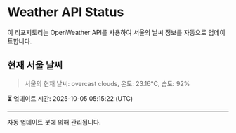 
# Weather API Status

이 리포지토리는 OpenWeather API를 사용하여 서울의 날씨 정보를 자동으로 업데이트합니다.

## 현재 서울 날씨
> 서울의 현재 날씨: overcast clouds, 온도: 23.16°C, 습도: 92%

⏳ 업데이트 시간: 2025-10-05 05:15:22 (UTC)

---
자동 업데이트 봇에 의해 관리됩니다.
